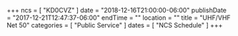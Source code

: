 +++
ncs = [ "KD0CVZ" ]
date = "2018-12-16T21:00:00-06:00"
publishDate = "2017-12-21T12:47:37-06:00"
endTime = ""
location = ""
title = "UHF/VHF Net 50"
categories = [ "Public Service" ]
dates = [ "NCS Schedule" ]
+++
